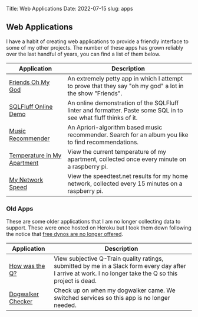 Title: Web Applications
Date: 2022-07-15
slug: apps

## Web Applications

I have a habit of creating web applications to provide a friendly interface to some of my other projects. The number of these apps has grown reliably over the last handful of years, you can find a list of them below.

| Application                                                                   | Description                                                                                                     |
| ----------------------------------------------------------------------------- | --------------------------------------------------------------------------------------------------------------- |
| [Friends Oh My God](https://friends-omg.onrender.com/)                        | An extremely petty app in which I attempt to prove that they say "oh my god" a lot in the show "Friends".       |
| [SQLFluff Online Demo](https://online.sqlfluff.com/)                          | An online demonstration of the SQLFluff linter and formatter. Paste some SQL in to see what fluff thinks of it. |
| [Music Recommender](https://music-recommender.onrender.com)                   | An Apriori-algorithm based music recommender. Search for an album you like to find recommendations.             |
| [Temperature in My Apartment](https://temp-in-nolans-apartment.onrender.com/) | View the current temperature of my apartment, collected once every minute on a raspberry pi.                    |
| [My Network Speed](https://nolans-network-speed.onrender.com/)                | View the speedtest.net results for my home network, collected every 15 minutes on a raspberry pi.               |

### Old Apps

These are some older applications that I am no longer collecting data to support. These were once hosted on Heroku but I took them down following the notice that [free dynos are no longer offered](https://blog.heroku.com/next-chapter).

| Application                                                             | Description                                                                                                                                                |
| ----------------------------------------------------------------------- | ---------------------------------------------------------------------------------------------------------------------------------------------------------- |
| [How was the Q?](https://github.com/nolanbconaway/how-was-the-q)        | View subjective Q-Train quality ratings, submitted by me in a Slack form every day after I arrive at work. I no longer take the Q so this project is dead. |
| [Dogwalker Checker](https://github.com/nolanbconaway/dogwalker-checker) | Check up on when my dogwalker came. We switched services so this app is no longer needed.                                                                  |




